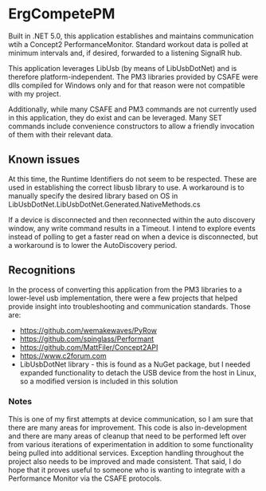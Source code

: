 # ErgCompetePM  
Built in .NET 5.0, this application establishes and maintains communication wtih a Concept2 PerformanceMonitor. Standard workout data is polled at minimum intervals and, if desired, forwarded to a listening SignalR hub.  
  
This application leverages LibUsb (by means of LibUsbDotNet) and is therefore platform-independent. The PM3 libraries provided by CSAFE were dlls compiled for Windows only and for that reason were not compatible with my project.  
  
Additionally, while many CSAFE and PM3 commands are not currently used in this application, they do exist and can be leveraged. Many SET commands include convenience constructors to allow a friendly invocation of them with their relevant data.  
  
## Known issues  
At this time, the Runtime Identifiers do not seem to be respected. These are used in establishing the correct libusb library to use. A workaround is to manually specify the desired library based on OS in LibUsbDotNet.LibUsbDotNet.Generated.NativeMethods.cs  
  
If a device is disconnected and then reconnected within the auto discovery window, any write command results in a Timeout. I intend to explore events instead of polling to get a faster read on when a device is disconnected, but a workaround is to lower the AutoDiscovery period.  
  
## Recognitions  
In the process of converting this application from the PM3 libraries to a lower-level usb implementation, there were a few projects that helped provide insight into troubleshooting and communication standards. Those are:  
- https://github.com/wemakewaves/PyRow  
- https://github.com/spinglass/Performant  
- https://github.com/MattFiler/Concept2API  
- https://www.c2forum.com  
- LibUsbDotNet library - this is found as a NuGet package, but I needed expanded functionality to detach the USB device from the host in Linux, so a modified version is included in this solution  
  
### Notes  
This is one of my first attempts at device communication, so I am sure that there are many areas for improvement. This code is also in-development and there are many areas of cleanup that need to be performed left over from various iterations of experimentation in addition to some functionality being pulled into additional services. Exception handling throughout the project also needs to be improved and made consistent. That said, I do hope that it proves useful to someone who is wanting to integrate with a Performance Monitor via the CSAFE protocols.
